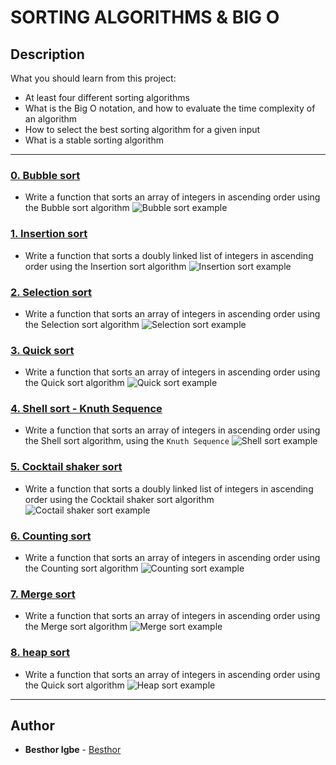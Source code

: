 # SORTING ALGORITHMS & BIG O

## Description
What you should learn from this project:

* At least four different sorting algorithms
* What is the Big O notation, and how to evaluate the time complexity of an algorithm
* How to select the best sorting algorithm for a given input
* What is a stable sorting algorithm

---

### [0. Bubble sort](0-bubble_sort.c)
* Write a function that sorts an array of integers in ascending order using the Bubble sort algorithm
![Bubble sort example](https://codepumpkin.com/wp-content/uploads/2017/10/BubbleSort_Avg_case.gif)

### [1. Insertion sort](1-insertion_sort_list.c)
* Write a function that sorts a doubly linked list of integers in ascending order using the Insertion sort algorithm
![Insertion sort example](http://www.xybernetics.com/techtalk/SortingAlgorithmsExplained/images/InsertionEg01.gif)

### [2. Selection sort ](2-selection_sort.c)
* Write a function that sorts an array of integers in ascending order using the Selection sort algorithm
![Selection sort example](https://codepumpkin.com/wp-content/uploads/2017/10/SelectionSort_Avg_case.gif)


### [3. Quick sort](3-quick_sort.c)
* Write a function that sorts an array of integers in ascending order using the Quick sort algorithm
![Quick sort example](http://www.xybernetics.com/techtalk/SortingAlgorithmsExplained/images/quick2.gif)

### [4. Shell sort - Knuth Sequence](100-shell_sort.c)
* Write a function that sorts an array of integers in ascending order using the Shell sort algorithm, using the `Knuth Sequence`
![Shell sort example](https://lamfo-unb.github.io/img/Sorting-algorithms/Shell_Sort_Algorithm.gif)


### [5. Cocktail shaker sort](101-cocktail_sort_list.c)
* Write a function that sorts a doubly linked list of integers in ascending order using the Cocktail shaker sort algorithm
![Coctail shaker sort example](https://upload.wikimedia.org/wikipedia/commons/e/ef/Sorting_shaker_sort_anim.gif)


### [6. Counting sort](102-counting_sort.c)
* Write a function that sorts an array of integers in ascending order using the Counting sort algorithm
![Counting sort example](https://gabrielghe.github.io/assets/themes/images/2016-03-09-counting-sort.gif)


### [7. Merge sort](103-merge_sort.c)
* Write a function that sorts an array of integers in ascending order using the Merge sort algorithm
![Merge sort example](https://i.imgur.com/HU2tfzo.gif)


### [8. heap sort](104-heap_sort.c)
* Write a function that sorts an array of integers in ascending order using the Quick sort algorithm
![Heap sort example](https://upload.wikimedia.org/wikipedia/commons/4/4d/Heapsort-example.gif)

---

## Author
* **Besthor Igbe** - [Besthor](https://github.com/besthor)
